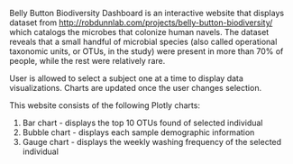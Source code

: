 Belly Button Biodiversity Dashboard is an interactive website that displays dataset from http://robdunnlab.com/projects/belly-button-biodiversity/ which catalogs the microbes that colonize human navels.  The dataset reveals that a small handful of microbial species (also called operational taxonomic units, or OTUs, in the study) were present in more than 70% of people, while the rest were relatively rare.

User is allowed to select a subject one at a time to display data visualizations. Charts are updated once the user changes selection.

This website consists of the following Plotly charts:
1. Bar chart - displays the top 10 OTUs found of selected individual
2. Bubble chart - displays each sample demographic information
3. Gauge chart - displays the weekly washing frequency of the selected individual